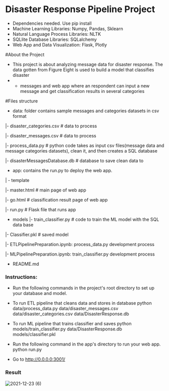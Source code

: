 # Disaster Response Pipeline Project
- Dependencies needed. Use pip install
- Machine Learning Libraries: Numpy, Pandas, Sklearn
- Natural Language Process Libraries: NLTK
- SQLlite Database Libraries: SQLalchemy
- Web App and Data Visualization: Flask, Plotly

#About the Project
- This project is about analyzing message data for disaster response. The data gotten from Figure Eight is used to build a model that classifies disaster   
-  -  messages and web app where an respondent can input a new message and get classification results in several categories

#Files structure

- data: folder contains sample messages and categories datasets in csv format

|-  disaster_categories.csv # data to process

|-  disaster_messages.csv # data to process

|-  process_data.py # python code takes as input csv files(message data and message categories datasets), clean it, and then creates a SQL database

|-  disasterMessagesDatabase.db # database to save clean data to

- app: contains the run.py to deploy the web app.

| - template

|- master.html # main page of web app

|- go.html # classification result page of web app

|- run.py # Flask file that runs app

- models
|- train_classifier.py # code to train the ML model with the SQL data base

|- Classifier.pkl # saved model

|- ETLPipelinePreparation.ipynb: process_data.py development process

|- MLPipelinePreparation.ipynb: train_classifier.py development process

- README.md

### Instructions:
- Run the following commands in the project's root directory to set up your database and model.

- To run ETL pipeline that cleans data and stores in database python data/process_data.py data/disaster_messages.csv data/disaster_categories.csv  data/DisasterResponse.db

- To run ML pipeline that trains classifier and saves python models/train_classifier.py data/DisasterResponse.db models/classifier.pkl

- Run the following command in the app's directory to run your web app. python run.py

- Go to http://0.0.0.0:3001/

### Result

![2021-12-23 (6)](https://user-images.githubusercontent.com/93232920/147423955-0e6acdc0-d095-434a-8aeb-3e22a96578a8.png)

